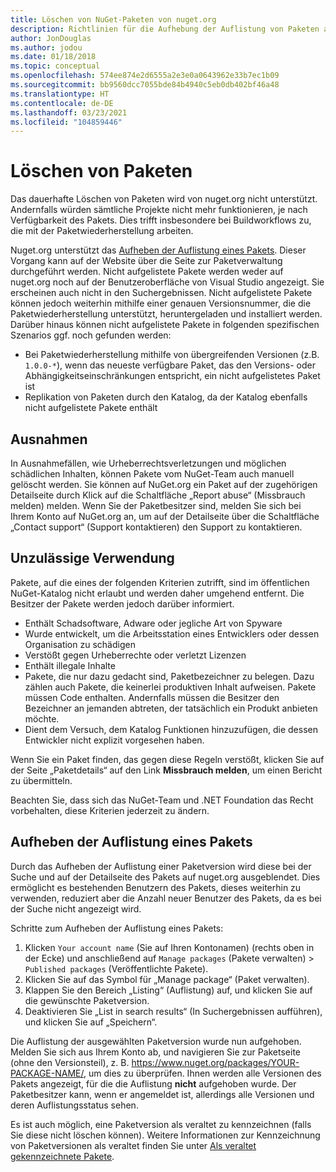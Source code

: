 ```yaml
---
title: Löschen von NuGet-Paketen von nuget.org
description: Richtlinien für die Aufhebung der Auflistung von Paketen auf nuget.org. Dauerhaftes Löschen wird nur unterstützt, wenn durch Pakete andere Richtlinien verletzt werden.
author: JonDouglas
ms.author: jodou
ms.date: 01/18/2018
ms.topic: conceptual
ms.openlocfilehash: 574ee874e2d6555a2e3e0a0643962e33b7ec1b09
ms.sourcegitcommit: bb9560dcc7055bde84b4940c5eb0db402bf46a48
ms.translationtype: HT
ms.contentlocale: de-DE
ms.lasthandoff: 03/23/2021
ms.locfileid: "104859446"
---
```

# <a name="deleting-packages"></a>Löschen von Paketen

Das dauerhafte Löschen von Paketen wird von nuget.org nicht unterstützt. Andernfalls würden sämtliche Projekte nicht mehr funktionieren, je nach Verfügbarkeit des Pakets. Dies trifft insbesondere bei Buildworkflows zu, die mit der Paketwiederherstellung arbeiten.

Nuget.org unterstützt das [Aufheben der Auflistung eines Pakets](#unlisting-a-package). Dieser Vorgang kann auf der Website über die Seite zur Paketverwaltung durchgeführt werden. Nicht aufgelistete Pakete werden weder auf nuget.org noch auf der Benutzeroberfläche von Visual Studio angezeigt. Sie erscheinen auch nicht in den Suchergebnissen. Nicht aufgelistete Pakete können jedoch weiterhin mithilfe einer genauen Versionsnummer, die die Paketwiederherstellung unterstützt, heruntergeladen und installiert werden. Darüber hinaus können nicht aufgelistete Pakete in folgenden spezifischen Szenarios ggf. noch gefunden werden:

- Bei Paketwiederherstellung mithilfe von übergreifenden Versionen (z.B. `1.0.0-*`), wenn das neueste verfügbare Paket, das den Versions- oder Abhängigkeitseinschränkungen entspricht, ein nicht aufgelistetes Paket ist
- Replikation von Paketen durch den Katalog, da der Katalog ebenfalls nicht aufgelistete Pakete enthält

## <a name="exceptions"></a>Ausnahmen

In Ausnahmefällen, wie Urheberrechtsverletzungen und möglichen schädlichen Inhalten, können Pakete vom NuGet-Team auch manuell gelöscht werden. Sie können auf NuGet.org ein Paket auf der zugehörigen Detailseite durch Klick auf die Schaltfläche „Report abuse“ (Missbrauch melden) melden. Wenn Sie der Paketbesitzer sind, melden Sie sich bei Ihrem Konto auf NuGet.org an, um auf der Detailseite über die Schaltfläche „Contact support“ (Support kontaktieren) den Support zu kontaktieren.

## <a name="prohibited-use"></a>Unzulässige Verwendung

Pakete, auf die eines der folgenden Kriterien zutrifft, sind im öffentlichen NuGet-Katalog nicht erlaubt und werden daher umgehend entfernt. Die Besitzer der Pakete werden jedoch darüber informiert.

- Enthält Schadsoftware, Adware oder jegliche Art von Spyware
- Wurde entwickelt, um die Arbeitsstation eines Entwicklers oder dessen Organisation zu schädigen
- Verstößt gegen Urheberrechte oder verletzt Lizenzen
- Enthält illegale Inhalte
- Pakete, die nur dazu gedacht sind, Paketbezeichner zu belegen. Dazu zählen auch Pakete, die keinerlei produktiven Inhalt aufweisen. Pakete müssen Code enthalten. Andernfalls müssen die Besitzer den Bezeichner an jemanden abtreten, der tatsächlich ein Produkt anbieten möchte.
- Dient dem Versuch, dem Katalog Funktionen hinzuzufügen, die dessen Entwickler nicht explizit vorgesehen haben.

Wenn Sie ein Paket finden, das gegen diese Regeln verstößt, klicken Sie auf der Seite „Paketdetails“ auf den Link **Missbrauch melden**, um einen Bericht zu übermitteln.

Beachten Sie, dass sich das NuGet-Team und .NET Foundation das Recht vorbehalten, diese Kriterien jederzeit zu ändern.

## <a name="unlisting-a-package"></a>Aufheben der Auflistung eines Pakets
Durch das Aufheben der Auflistung einer Paketversion wird diese bei der Suche und auf der Detailseite des Pakets auf nuget.org ausgeblendet. Dies ermöglicht es bestehenden Benutzern des Pakets, dieses weiterhin zu verwenden, reduziert aber die Anzahl neuer Benutzer des Pakets, da es bei der Suche nicht angezeigt wird.

Schritte zum Aufheben der Auflistung eines Pakets:

1. Klicken `Your account name` (Sie auf Ihren Kontonamen) (rechts oben in der Ecke) und anschließend auf `Manage packages` (Pakete verwalten) > `Published packages` (Veröffentlichte Pakete).
1. Klicken Sie auf das Symbol für „Manage package“ (Paket verwalten).
1. Klappen Sie den Bereich „Listing“ (Auflistung) auf, und klicken Sie auf die gewünschte Paketversion.
1. Deaktivieren Sie „List in search results“ (In Suchergebnissen aufführen), und klicken Sie auf „Speichern“.

Die Auflistung der ausgewählten Paketversion wurde nun aufgehoben. Melden Sie sich aus Ihrem Konto ab, und navigieren Sie zur Paketseite (ohne den Versionsteil), z. B. https://www.nuget.org/packages/YOUR-PACKAGE-NAME/, um dies zu überprüfen. Ihnen werden alle Versionen des Pakets angezeigt, für die die Auflistung **nicht** aufgehoben wurde. Der Paketbesitzer kann, wenn er angemeldet ist, allerdings alle Versionen und deren Auflistungsstatus sehen.

Es ist auch möglich, eine Paketversion als veraltet zu kennzeichnen (falls Sie diese nicht löschen können). Weitere Informationen zur Kennzeichnung von Paketversionen als veraltet finden Sie unter [Als veraltet gekennzeichnete Pakete](../deprecate-packages.md).
